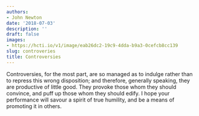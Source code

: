 ```yaml
---
authors:
- John Newton
date: '2018-07-03'
description: ''
draft: false
images:
- https://hcti.io/v1/image/eab26dc2-19c9-4dda-b9a3-0cefcb8cc139
slug: controveries
title: Controversies
---
```


Controversies, for the most part, are so managed as to indulge rather than to repress this wrong disposition; and therefore, generally speaking, they are productive of little good. They provoke those whom they should convince, and puff up those whom they should edify. I hope your performance will savour a spirit of true humility, and be a means of promoting it in others.